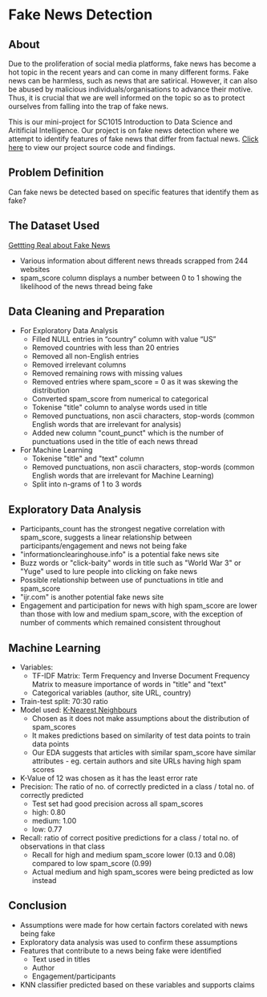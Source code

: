  # Fake News Detection
## About
Due to the proliferation of social media platforms, fake news has become a hot topic in the recent years and can come in many different forms. Fake news can be harmless, such as news that are satirical. However, it can also be abused by malicious individuals/organisations to advance their motive. Thus, it is crucial that we are well informed on the topic so as to protect ourselves from falling into the trap of fake news.

This is our mini-project for SC1015 Introduction to Data Science and Aritificial Intelligence. Our project is on fake news detection where we attempt to identify features of fake news that differ from factual news. [Click here](https://github.com/cplAloysius/SC7_Group4_MiniProject/blob/main/DataPrep%2BEDA%2BML.ipynb) to view our project source code and findings.
## Problem Definition
Can fake news be detected based on specific features that identify them as fake?
## The Dataset Used
[Gettting Real about Fake News](https://www.kaggle.com/datasets/mrisdal/fake-news)
- Various information about different news threads scrapped from 244 websites
- spam_score column displays a number between 0 to 1 showing the likelihood of the news thread being fake
## Data Cleaning and Preparation
- For Exploratory Data Analysis
  - Filled NULL entries in “country” column with value “US”
  - Removed countries with less than 20 entries
  - Removed all non-English entries
  - Removed irrelevant columns
  - Removed remaining rows with missing values
  - Removed entries where spam_score = 0 as it was skewing the distribution
  - Converted spam_score from numerical to categorical
  - Tokenise "title" column to analyse words used in title
  - Removed punctuations, non ascii characters, stop-words (common English words that are irrelevant for analysis)
  - Added new column "count_punct" which is the number of punctuations used in the title of each news thread
- For Machine Learning
  - Tokenise "title" and "text" column
  - Removed punctuations, non ascii characters, stop-words (common English words that are irrelevant for Machine Learning)
  - Split into n-grams of 1 to 3 words
## Exploratory Data Analysis
- Participants_count has the strongest negative correlation with spam_score, suggests a linear relationship between participants/engagement and news not being fake
- "informationclearinghouse.info" is a potential fake news site
- Buzz words or "click-baity" words in title such as "World War 3" or "Yuge" used to lure people into clicking on fake news
- Possible relationship between use of punctuations in title and spam_score
- "ijr.com" is another potential fake news site
- Engagement and participation for news with high spam_score are lower than those with low and medium spam_score, with the exception of number of comments which remained consistent throughout
## Machine Learning
- Variables:
  - TF-IDF Matrix: Term Frequency and Inverse Document Frequency Matrix to measure importance of words in "title" and "text"
  - Categorical variables (author, site URL, country)
- Train-test split: 70:30 ratio
- Model used: [K-Nearest Neighbours](https://en.wikipedia.org/wiki/K-nearest_neighbors_algorithm)
  - Chosen as it does not make assumptions about the distribution of spam_scores
  - It makes predictions based on similarity of test data points to train data points
  - Our EDA suggests that articles with similar spam_score have similar attributes - eg. certain authors and site URLs having high spam scores
- K-Value of 12 was chosen as it has the least error rate
- Precision: The ratio of no. of correctly predicted in a class / total no. of correctly predicted
  - Test set had good precision across all spam_scores
  - high: 0.80
  - medium: 1.00
  - low: 0.77
- Recall: ratio of correct positive predictions for a class / total no. of observations in that class
  - Recall for high and medium spam_score lower (0.13 and 0.08) compared to low spam_score (0.99)
  - Actual medium and high spam_scores were being predicted as low instead
## Conclusion
- Assumptions were made for how certain factors corelated with news being fake
- Exploratory data analysis was used to confirm these assumptions
- Features that contribute to a news being fake were identified
  - Text used in titles
  - Author
  - Engagement/participants
- KNN classifier predicted based on these variables and supports claims
